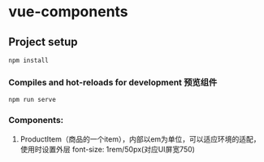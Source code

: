 # vue-components

## Project setup
```
npm install
```

### Compiles and hot-reloads for development 预览组件
```
npm run serve
```

### Components:
 1. ProductItem（商品的一个item），内部以em为单位，可以适应环境的适配，使用时设置外层 font-size: 1rem/50px(对应UI屏宽750) 

